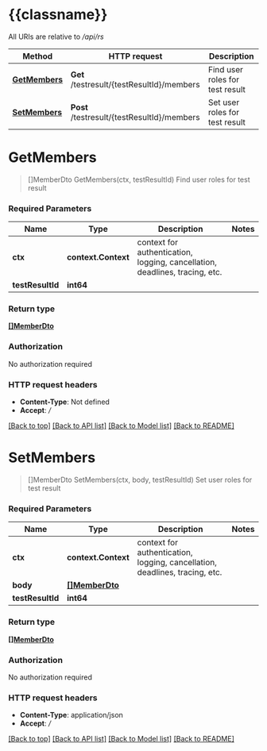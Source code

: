 # {{classname}}

All URIs are relative to */api/rs*

Method | HTTP request | Description
------------- | ------------- | -------------
[**GetMembers**](TestResultMembersControllerApi.md#GetMembers) | **Get** /testresult/{testResultId}/members | Find user roles for test result
[**SetMembers**](TestResultMembersControllerApi.md#SetMembers) | **Post** /testresult/{testResultId}/members | Set user roles for test result

# **GetMembers**
> []MemberDto GetMembers(ctx, testResultId)
Find user roles for test result

### Required Parameters

Name | Type | Description  | Notes
------------- | ------------- | ------------- | -------------
 **ctx** | **context.Context** | context for authentication, logging, cancellation, deadlines, tracing, etc.
  **testResultId** | **int64**|  | 

### Return type

[**[]MemberDto**](MemberDto.md)

### Authorization

No authorization required

### HTTP request headers

 - **Content-Type**: Not defined
 - **Accept**: */*

[[Back to top]](#) [[Back to API list]](../README.md#documentation-for-api-endpoints) [[Back to Model list]](../README.md#documentation-for-models) [[Back to README]](../README.md)

# **SetMembers**
> []MemberDto SetMembers(ctx, body, testResultId)
Set user roles for test result

### Required Parameters

Name | Type | Description  | Notes
------------- | ------------- | ------------- | -------------
 **ctx** | **context.Context** | context for authentication, logging, cancellation, deadlines, tracing, etc.
  **body** | [**[]MemberDto**](MemberDto.md)|  | 
  **testResultId** | **int64**|  | 

### Return type

[**[]MemberDto**](MemberDto.md)

### Authorization

No authorization required

### HTTP request headers

 - **Content-Type**: application/json
 - **Accept**: */*

[[Back to top]](#) [[Back to API list]](../README.md#documentation-for-api-endpoints) [[Back to Model list]](../README.md#documentation-for-models) [[Back to README]](../README.md)

